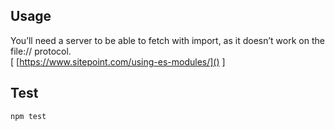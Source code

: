 
 ## Usage 
You’ll need a server to be able to fetch with import, as it doesn’t work on the file:// protocol.  
[ [https://www.sitepoint.com/using-es-modules/]() ]

 ## Test
 `npm test`